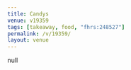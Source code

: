 ```yaml
---
title: Candys
venue: v19359
tags: [takeaway, food, "fhrs:248527"]
permalink: /v/19359/
layout: venue
---
```

null